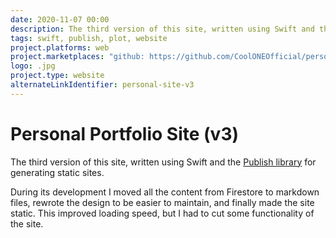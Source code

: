 ```yaml
---
date: 2020-11-07 00:00
description: The third version of this site, written using Swift and the [Publish library](https://github.com/JohnSundell/Publish) to generate static sites.
tags: swift, publish, plot, website
project.platforms: web
project.marketplaces: "github: https://github.com/CoolONEOfficial/personal_site", "website: https://coolone.ru"
logo: .jpg
project.type: website
alternateLinkIdentifier: personal-site-v3
---
```

# Personal Portfolio Site (v3)

The third version of this site, written using Swift and the [Publish library](https://github.com/JohnSundell/Publish) for generating static sites.

During its development I moved all the content from Firestore to markdown files, rewrote the design to be easier to maintain, and finally made the site static. This improved loading speed, but I had to cut some functionality of the site.

